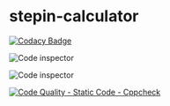 # stepin-calculator

[![Codacy Badge](https://app.codacy.com/project/badge/Grade/82604cb4666a48ad8d1fe62502ca2a22)](https://www.codacy.com/gh/achyuthrudru9999/stepin-student/dashboard?utm_source=github.com&amp;utm_medium=referral&amp;utm_content=achyuthrudru9999/stepin-student&amp;utm_campaign=Badge_Grade)

![Code inspector](https://www.code-inspector.com/project/28034/status/svg)

![Code inspector](https://www.code-inspector.com/project/28034/score/svg)

[![Code Quality - Static Code - Cppcheck](https://github.com/achyuthrudru9999/stepin-student/actions/workflows/cppcheck.yml/badge.svg)](https://github.com/achyuthrudru9999/stepin-student/actions/workflows/cppcheck.yml)

